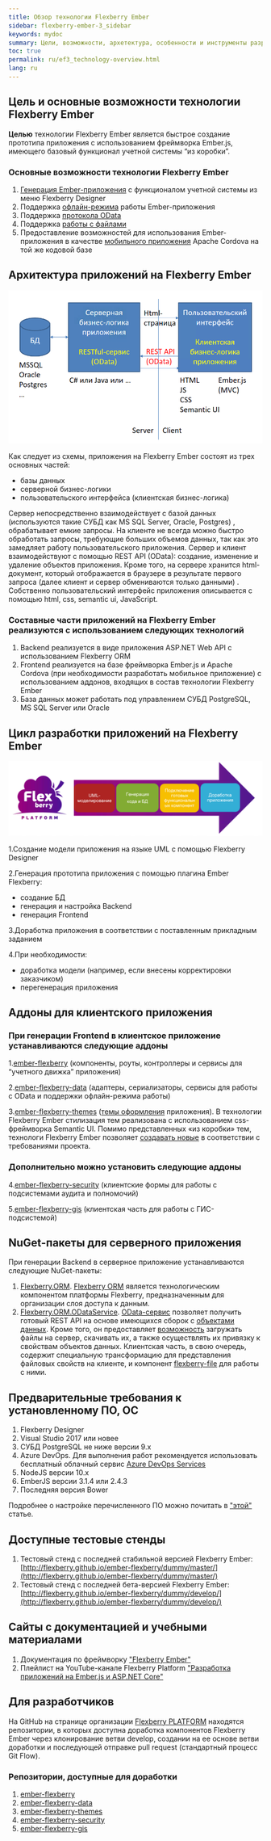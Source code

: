 ```yaml
---
title: Обзор технологии Flexberry Ember
sidebar: flexberry-ember-3_sidebar
keywords: mydoc
summary: Цели, возможности, архетектура, особенности и инструменты разработки Flexberry Ember
toc: true
permalink: ru/ef3_technology-overview.html
lang: ru
---
```


## Цель и основные возможности технологии Flexberry Ember

**Целью** технологии Flexberry Ember является быстрое создание прототипа приложения с использованием фреймворка Ember.js, имеющего базовый функционал учетной системы “из коробки”.

### Основные возможности технологии Flexberry Ember

1. [Генерация Ember-приложения](https://flexberry.github.io/ru/ef2_generator.html) с функционалом учетной системы из меню Flexberry Designer
2. Поддержка [офлайн-режима](https://flexberry.github.io/ru/efd2_offline.html) работы Ember-приложения
3. Поддержка [протокола OData](https://flexberry.github.io/ru/efd2_odata.html)
4. Поддержка [работы с файлами](https://flexberry.github.io/ru/efd2_work-files.html)
5. Предоставление возможностей для использования Ember-приложения в качестве [мобильного приложения](https://flexberry.github.io/ru/ef2_cordova.html) Apache Cordova на той же кодовой базе

## Архитектура приложений на Flexberry Ember

![Архитектура приложений](/images/pages/products/flexberry-ember/ember-flexberry/getting-started/application-architecture.png)

Как следует из схемы, приложения на Flexberry Ember состоят из трех основных частей:

* базы данных
* серверной бизнес-логики
* пользовательского интерфейса (клиентская бизнес-логика)

Сервер непосредственно взаимодействует с базой данных (используются такие СУБД как MS SQL Server, Oracle, Postgres) , обрабатывает емкие запросы. На клиенте не всегда можно быстро обработать запросы, требующие больших объемов данных, так как это замедляет работу пользовательского приложения.
Сервер и клиент взаимодействуют с помощью REST API (OData): создание, изменение и удаление объектов приложения. Кроме того, на сервере хранится html-документ, который отображается в браузере в результате первого запроса (далее клиент и сервер обмениваются только данными) . Собственно пользовательский интерфейс приложения описывается с помощью html, css, semantic ui, JavaScript.

### Составные части приложений на Flexberry Ember реализуются с использованием следующих технологий

1. Backend реализуется в виде приложения ASP.NET Web API с использованием  Flexberry ORM
2. Frontend реализуется на базе фреймворка Ember.js и Apache Cordova (при необходимости разработать мобильное приложение) с использованием аддонов, входящих в состав технологии Flexberry Ember
3. База данных может работать под управлением СУБД PostgreSQL, MS SQL Server или Oracle

## Цикл разработки приложений на Flexberry Ember

![Цикл разработки приложений](/images/pages/products/flexberry-ember/ember-flexberry/getting-started/application-development-cycle.png)

1.Создание модели приложения на языке UML с помощью Flexberry Designer

2.Генерация прототипа приложения с помощью плагина Ember Flexberry:

* создание БД
* генерация и настройка Backend
* генерация Frontend

3.Доработка приложения в соответствии с поставленным прикладным заданием

4.При необходимости:

* доработка модели (например, если внесены корректировки заказчиком)
* перегенерация приложения

## Аддоны для клиентского приложения

### При генерации Frontend в клиентское приложение устанавливаются следующие аддоны

1.[ember-flexberry](https://github.com/Flexberry/ember-flexberry) (компоненты, роуты, контроллеры и сервисы для “учетного движка” приложения)

2.[ember-flexberry-data](https://github.com/Flexberry/ember-flexberry-data) (адаптеры, сериализаторы, сервисы для работы с OData и поддержки офлайн-режима работы)

3.[ember-flexberry-themes](https://github.com/Flexberry/ember-flexberry-themes) ([темы оформления](https://flexberry.github.io/ru/ef2_supported_themes.html) приложения). В технологии Flexberry Ember  стилизация тем реализована с использованием  css-фреймворка Semantic UI. Помимо представленных «из коробки» тем, технологи Flexberry Ember позволяет [создавать новые](https://flexberry.github.io/ru/ef2_themes_creating.html) в соответствии с требованиями проекта.

### Дополнительно можно установить следующие аддоны

4.[ember-flexberry-security](https://github.com/Flexberry/ember-flexberry-security) (клиентские формы для работы с подсистемами аудита и полномочий)

5.[ember-flexberry-gis](https://github.com/Flexberry/ember-flexberry-gis) (клиентская часть для работы с ГИС-подсистемой)

## NuGet-пакеты для серверного приложения

При генерации Backend в серверное приложение устанавливаются следующие NuGet-пакеты:

1. [Flexberry.ORM](https://www.nuget.org/packages/NewPlatform.Flexberry.ORM). [Flexberry ORM](https://flexberry.github.io/ru/fo_landing_page.html) является технологическим компонентом платформы Flexberry, предназначенным для организации слоя доступа к данным.
2. [Flexberry.ORM.ODataService](https://www.nuget.org/packages/NewPlatform.Flexberry.ORM.ODataService). [OData-сервис](https://flexberry.github.io/ru/fo_orm-odata-service.html) позволяет получить готовый REST API на основе имеющихся сборок с [объектами данных](https://flexberry.github.io/ru/fo_data-object.html). Кроме того, он предоставляет [возможность](https://flexberry.github.io/ru/efd2_work-files.html) загружать файлы на сервер, скачивать их, а также осуществлять их привязку к свойствам объектов данных. Клиентская часть, в свою очередь, содержит специальную трансформацию для представления файловых свойств на клиенте, и компонент [flexberry-file](https://flexberry.github.io/ru/ef2_file.html) для работы с ними.

## Предварительные требования к установленному ПО, ОС

1. Flexberry Designer
2. Visual Studio 2017 или новее
3. СУБД PostgreSQL не ниже версии 9.x
4. Azure DevOps. Для выполнения работ рекомендуется использовать бесплатный облачный сервис [Azure DevOps Services](https://azure.microsoft.com/ru-ru/services/devops/)
5. NodeJS версии 10.х
6. EmberJS версии 3.1.4 или 2.4.3
7. Последняя версия Bower

Подробнее о настройке перечисленного ПО можно почитать в ["этой"](https://flexberry.github.io/ru/ef2_landing_page.html#%D0%BF%D1%80%D0%BE%D0%B3%D1%80%D0%B0%D0%BC%D0%BC%D1%8B-%D0%B8-%D0%B8%D0%BD%D1%81%D1%82%D1%80%D1%83%D0%BC%D0%B5%D0%BD%D1%82%D1%8B-%D0%B4%D0%BB%D1%8F-%D0%B3%D0%B5%D0%BD%D0%B5%D1%80%D0%B0%D1%86%D0%B8%D0%B8-ember-%D0%BF%D1%80%D0%B8%D0%BB%D0%BE%D0%B6%D0%B5%D0%BD%D0%B8%D1%8F) статье.

## Доступные тестовые стенды

1. Тестовый стенд с последней стабильной версией Flexberry Ember: [http://flexberry.github.io/ember-flexberry/dummy/master/](http://flexberry.github.io/ember-flexberry/dummy/master/)
2. Тестовый стенд с последней бета-версией Flexberry Ember: [http://flexberry.github.io/ember-flexberry/dummy/develop/](http://flexberry.github.io/ember-flexberry/dummy/develop/)

## Сайты с документацией и учебными материалами

1. Документация по фреймворку  ["Flexberry Ember"](https://flexberry.github.io/ru/ef3_landing_page.html)
2. Плейлист на YouTube-канале Flexberry Platform ["Разработка приложений на Ember.js и ASP.NET Core"](https://www.youtube.com/playlist?list=PLlhqsC7hBaScz0kuH8ZbA8b5tnA2C3xzF)

## Для разработчиков

На GitHub на странице организации [Flexberry PLATFORM](https://github.com/Flexberry/) находятся  репозитории, в которых доступна доработка компонентов Flexberry Ember через клонирование ветви develop, создании на ее основе ветви доработки и последующей отправке pull request (стандартный процесс Git Flow).

### Репозитории, доступные для доработки

1. [ember-flexberry](https://github.com/Flexberry/ember-flexberry)
2. [ember-flexberry-data](https://github.com/Flexberry/ember-flexberry-data)
3. [ember-flexberry-themes](https://github.com/Flexberry/ember-flexberry-themes)
4. [ember-flexberry-security](https://github.com/Flexberry/ember-flexberry-security)
5. [ember-flexberry-gis](https://github.com/Flexberry/ember-flexberry-gis)
